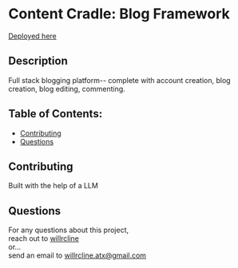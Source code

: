 # Content Cradle: Blog Framework

[Deployed here](https://content-cradle.herokuapp.com/)

## Description
Full stack blogging platform-- complete with account creation, blog creation, blog editing, commenting.
  
## Table of Contents:
* [Contributing](#contributing)
* [Questions](#questions)

## Contributing
Built with the help of a LLM

## Questions
For any questions about this project,  
reach out to [willrcline](https://github.com/willrcline)  
or...  
send an email to willrcline.atx@gmail.com